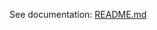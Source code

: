 See documentation: [README.md](https://github.com/elitejake/Moby-Project/blob/main/Moby%20Thesaurus%20II/README.md)
